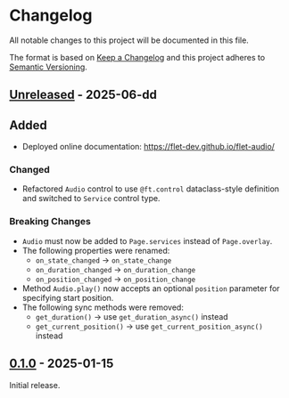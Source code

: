 # Changelog

All notable changes to this project will be documented in this file.

The format is based on [Keep a Changelog](http://keepachangelog.com/en/1.0.0/)
and this project adheres to [Semantic Versioning](http://semver.org/spec/v2.0.0.html).

## [Unreleased] - 2025-06-dd

## Added

- Deployed online documentation: https://flet-dev.github.io/flet-audio/

### Changed

- Refactored `Audio` control to use `@ft.control` dataclass-style definition and switched to `Service` control type.

### Breaking Changes

- `Audio` must now be added to `Page.services` instead of `Page.overlay`.
- The following properties were renamed:
  - `on_state_changed` → `on_state_change`
  - `on_duration_changed` → `on_duration_change`
  - `on_position_changed` → `on_position_change`
- Method `Audio.play()` now accepts an optional `position` parameter for specifying start position.
- The following sync methods were removed:
  - `get_duration()` → use `get_duration_async()` instead
  - `get_current_position()` → use `get_current_position_async()` instead

## [0.1.0] - 2025-01-15

Initial release.


[Unreleased]: https://github.com/flet-dev/flet-audio/compare/0.1.0...HEAD
[0.1.0]: https://github.com/flet-dev/flet-audio/releases/tag/0.1.0